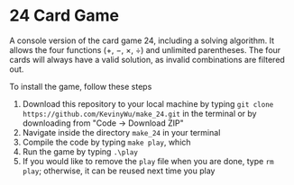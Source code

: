 # 24 Card Game
A console version of the card game 24, including a solving algorithm. 
It allows the four functions (+, −, ×, ÷) and unlimited parentheses.
The four cards will always have a valid solution, as invalid combinations are filtered out.

To install the game, follow these steps
1. Download this repository to your local machine by typing `git clone https://github.com/KevinyWu/make_24.git` in the terminal or by downloading from "Code -> Download ZIP"
2. Navigate inside the directory `make_24` in your terminal
3. Compile the code by typing `make play`, which 
4. Run the game by typing `.\play`
5. If you would like to remove the `play` file when you are done, type `rm play`; otherwise, it can be reused next time you play
